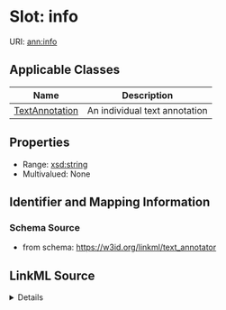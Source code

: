 # Slot: info

URI: [ann:info](https://w3id.org/linkml/text_annotator/info)



<!-- no inheritance hierarchy -->




## Applicable Classes

| Name | Description |
| --- | --- |
[TextAnnotation](TextAnnotation.md) | An individual text annotation






## Properties

* Range: [xsd:string](http://www.w3.org/2001/XMLSchema#string)
* Multivalued: None







## Identifier and Mapping Information







### Schema Source


* from schema: https://w3id.org/linkml/text_annotator




## LinkML Source

<details>
```yaml
name: info
from_schema: https://w3id.org/linkml/text_annotator
rank: 1000
alias: info
owner: TextAnnotation
domain_of:
- TextAnnotation
range: string

```
</details>